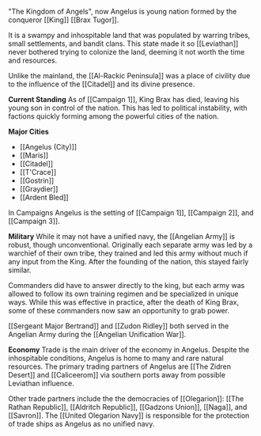 "The Kingdom of Angels", now Angelus is young nation formed by the conqueror [[King]] [[Brax Tugor]]. 

It is a swampy and inhospitable land that was populated by warring tribes, small settlements, and bandit clans. This state made it so [[Leviathan]] never bothered trying to colonize the land, deeming it not worth the time and resources.

Unlike the mainland, the [[Al-Rackic Peninsula]] was a place of civility due to the influence of the [[Citadel]] and its divine presence.

**Current Standing**
As of [[Campaign 1]], King Brax has died, leaving his young son in control of the nation. This has led to political instability, with factions quickly forming among the powerful cities of the nation.

**Major Cities**
- [[Angelus (City)]]
- [[Maris]]
- [[Citadel]]
- [[T'Crace]]
- [[Gostrin]]
- [[Graydier]]
- [[Ardent Bled]]

In Campaigns
Angelus is the setting of [[Campaign 1]], [[Campaign 2]], and [[Campaign 3]].

**Military**
While it may not have a unified navy, the [[Angelian Army]] is robust, though unconventional. Originally each separate army was led by a warchief of their own tribe, they trained and led this army without much if any input from the King. After the founding of the nation, this stayed fairly similar. 

Commanders did have to answer directly to the king, but each army was allowed to follow its own training regimen and be specialized in unique ways. While this was effective in practice, after the death of King Brax, some of these commanders now saw an opportunity to grab power.

[[Sergeant Major Bertrand]] and [[Zudon Ridley]] both served in the Angelian Army during the [[Angelian Unification War]]. 

**Economy** 
Trade is the main driver of the economy in Angelus. Despite the inhospitable conditions, Angelus is home to many and rare natural resources. The primary trading partners of Angelus are [[The Zidren Desert]] and [[Caliceerom]] via southern ports away from possible Leviathan influence. 

Other trade partners include the the democracies of [[Olegarion]]: [[The Rathan Republic]], [[Aldritch Republic]], [[Gadzons Union]], [[Naga]], and [[Savron]]. The [[United Olegarion Navy]] is responsible for the protection of trade ships as Angelus as no unified navy. 